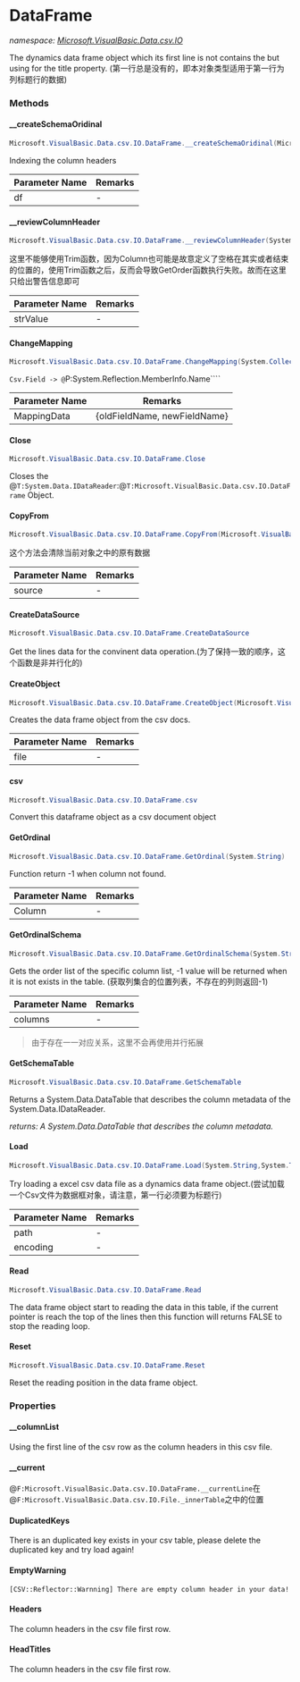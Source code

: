 ﻿# DataFrame
_namespace: [Microsoft.VisualBasic.Data.csv.IO](./index.md)_

The dynamics data frame object which its first line is not contains the but using for the title property.
 (第一行总是没有的，即本对象类型适用于第一行为列标题行的数据)



### Methods

#### __createSchemaOridinal
```csharp
Microsoft.VisualBasic.Data.csv.IO.DataFrame.__createSchemaOridinal(Microsoft.VisualBasic.Data.csv.IO.DataFrame)
```
Indexing the column headers

|Parameter Name|Remarks|
|--------------|-------|
|df|-|


#### __reviewColumnHeader
```csharp
Microsoft.VisualBasic.Data.csv.IO.DataFrame.__reviewColumnHeader(System.String)
```
这里不能够使用Trim函数，因为Column也可能是故意定义了空格在其实或者结束的位置的，使用Trim函数之后，反而会导致GetOrder函数执行失败。故而在这里只给出警告信息即可

|Parameter Name|Remarks|
|--------------|-------|
|strValue|-|


#### ChangeMapping
```csharp
Microsoft.VisualBasic.Data.csv.IO.DataFrame.ChangeMapping(System.Collections.Generic.Dictionary{System.String,System.String})
```
``Csv.Field -> @``P:System.Reflection.MemberInfo.Name````

|Parameter Name|Remarks|
|--------------|-------|
|MappingData|{oldFieldName, newFieldName}|


#### Close
```csharp
Microsoft.VisualBasic.Data.csv.IO.DataFrame.Close
```
Closes the @``T:System.Data.IDataReader``:@``T:Microsoft.VisualBasic.Data.csv.IO.DataFrame`` Object.

#### CopyFrom
```csharp
Microsoft.VisualBasic.Data.csv.IO.DataFrame.CopyFrom(Microsoft.VisualBasic.Data.csv.IO.File)
```
这个方法会清除当前对象之中的原有数据

|Parameter Name|Remarks|
|--------------|-------|
|source|-|


#### CreateDataSource
```csharp
Microsoft.VisualBasic.Data.csv.IO.DataFrame.CreateDataSource
```
Get the lines data for the convinent data operation.(为了保持一致的顺序，这个函数是非并行化的)

#### CreateObject
```csharp
Microsoft.VisualBasic.Data.csv.IO.DataFrame.CreateObject(Microsoft.VisualBasic.Data.csv.IO.File)
```
Creates the data frame object from the csv docs.

|Parameter Name|Remarks|
|--------------|-------|
|file|-|


#### csv
```csharp
Microsoft.VisualBasic.Data.csv.IO.DataFrame.csv
```
Convert this dataframe object as a csv document object

#### GetOrdinal
```csharp
Microsoft.VisualBasic.Data.csv.IO.DataFrame.GetOrdinal(System.String)
```
Function return -1 when column not found.

|Parameter Name|Remarks|
|--------------|-------|
|Column|-|


#### GetOrdinalSchema
```csharp
Microsoft.VisualBasic.Data.csv.IO.DataFrame.GetOrdinalSchema(System.String[])
```
Gets the order list of the specific column list, -1 value will be returned when it is not exists in the table.
 (获取列集合的位置列表，不存在的列则返回-1)

|Parameter Name|Remarks|
|--------------|-------|
|columns|-|

> 由于存在一一对应关系，这里不会再使用并行拓展

#### GetSchemaTable
```csharp
Microsoft.VisualBasic.Data.csv.IO.DataFrame.GetSchemaTable
```
Returns a System.Data.DataTable that describes the column metadata of the System.Data.IDataReader.

_returns: A System.Data.DataTable that describes the column metadata._

#### Load
```csharp
Microsoft.VisualBasic.Data.csv.IO.DataFrame.Load(System.String,System.Text.Encoding,System.Boolean)
```
Try loading a excel csv data file as a dynamics data frame object.(尝试加载一个Csv文件为数据框对象，请注意，第一行必须要为标题行)

|Parameter Name|Remarks|
|--------------|-------|
|path|-|
|encoding|-|


#### Read
```csharp
Microsoft.VisualBasic.Data.csv.IO.DataFrame.Read
```
The data frame object start to reading the data in this table, if the current pointer is reach 
 the top of the lines then this function will returns FALSE to stop the reading loop.

#### Reset
```csharp
Microsoft.VisualBasic.Data.csv.IO.DataFrame.Reset
```
Reset the reading position in the data frame object.


### Properties

#### __columnList
Using the first line of the csv row as the column headers in this csv file.
#### __current
@``F:Microsoft.VisualBasic.Data.csv.IO.DataFrame.__currentLine``在@``F:Microsoft.VisualBasic.Data.csv.IO.File._innerTable``之中的位置
#### DuplicatedKeys
There is an duplicated key exists in your csv table, please delete the duplicated key and try load again!
#### EmptyWarning
``[CSV::Reflector::Warnning] There are empty column header in your data!``
#### Headers
The column headers in the csv file first row.
#### HeadTitles
The column headers in the csv file first row.
